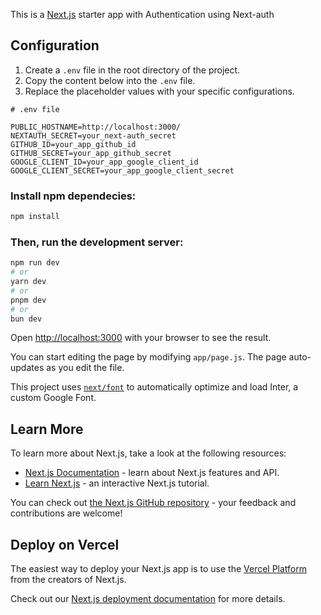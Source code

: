 This is a [Next.js](https://nextjs.org/) starter app with Authentication using Next-auth
## Configuration

1. Create a `.env` file in the root directory of the project.
2. Copy the content below into the `.env` file.
3. Replace the placeholder values with your specific configurations.

```plaintext
# .env file

PUBLIC_HOSTNAME=http://localhost:3000/
NEXTAUTH_SECRET=your_next-auth_secret
GITHUB_ID=your_app_github_id
GITHUB_SECRET=your_app_github_secret
GOOGLE_CLIENT_ID=your_app_google_client_id
GOOGLE_CLIENT_SECRET=your_app_google_client_secret
```

### Install npm dependecies:
```bash
npm install
```

### Then, run the development server:

```bash
npm run dev
# or
yarn dev
# or
pnpm dev
# or
bun dev
```

Open [http://localhost:3000](http://localhost:3000) with your browser to see the result.

You can start editing the page by modifying `app/page.js`. The page auto-updates as you edit the file.

This project uses [`next/font`](https://nextjs.org/docs/basic-features/font-optimization) to automatically optimize and load Inter, a custom Google Font.

## Learn More

To learn more about Next.js, take a look at the following resources:

- [Next.js Documentation](https://nextjs.org/docs) - learn about Next.js features and API.
- [Learn Next.js](https://nextjs.org/learn) - an interactive Next.js tutorial.

You can check out [the Next.js GitHub repository](https://github.com/vercel/next.js/) - your feedback and contributions are welcome!

## Deploy on Vercel

The easiest way to deploy your Next.js app is to use the [Vercel Platform](https://vercel.com/new?utm_medium=default-template&filter=next.js&utm_source=create-next-app&utm_campaign=create-next-app-readme) from the creators of Next.js.

Check out our [Next.js deployment documentation](https://nextjs.org/docs/deployment) for more details.

